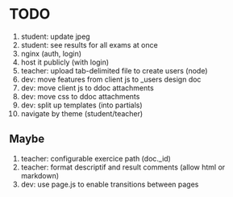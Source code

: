 # TODO

1. student: update jpeg
1. student: see results for all exams at once
1. nginx (auth, login)
1. host it publicly (with login)
1. teacher: upload tab-delimited file to create users (node)
1. dev: move features from client js to _users design doc
1. dev: move client js to ddoc attachments
1. dev: move css to ddoc attachments
1. dev: split up templates (into partials)
1. navigate by theme (student/teacher)

## Maybe
1. teacher: configurable exercice path (doc._id)
1. teacher: format descriptif and result comments (allow html or markdown)
1. dev: use page.js to enable transitions between pages
